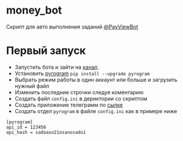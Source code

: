 # money_bot
Скрипт для авто выполнения заданий  [@PayViewBot](https://t.me/PayViewBot?start=251040863)

# Первый запуск
* Запустить бота и зайти на [канал](https://t.me/joinchat/AAAAAE6G_QXc7T1vWF865Q).
* Установить [pyrogram](https://github.com/pyrogram/pyrogram) `pip install --upgrade pyrogram`
* Выбрать режим работы в один аккаунт или больше и загрузить нужный файл
* Изменить последние строчки следуя коментарию
* Создать файл `config.ini` в дериктории со скриптом
* Создать приложение телеграмм по [сылке](https://my.telegram.org/apps)
* Создать отдел `pyrogram` в файле `config.ini` как в примере ниже
```
[pyrogram]
api_id = 123456
api_hash = sadoaso21osanosado1
```

